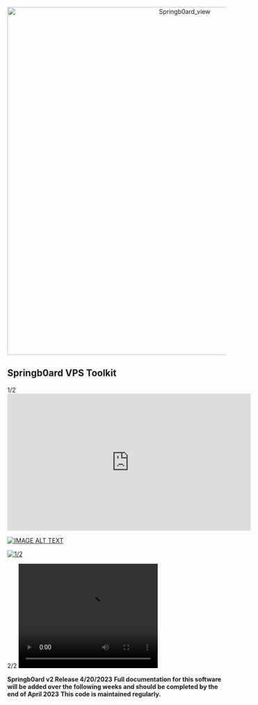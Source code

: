 <p align="center">
  <a href="https://github.com/LanceTreyark/Springb0ard">
  <img width="800" alt="Springb0ard_view" src="https://media.treyark.com/wp-content/uploads/2023/04/Slide1.jpg">
  </a>
</p>

## Springb0ard VPS Toolkit
<p>1/2
<iframe width="560" height="315" src="https://www.youtube.com/embed/_u6wALtU9zs" title="YouTube video player" frameborder="0" allow="accelerometer; autoplay; clipboard-write; encrypted-media; gyroscope; picture-in-picture; web-share" allowfullscreen></iframe>
</p>

[![IMAGE ALT TEXT](http://img.youtube.com/vi/_u6wALtU9zs/0.jpg)](http://www.youtube.com/watch?v=_u6wALtU9zs "Video Title")


[![1/2](https://i9.ytimg.com/vi_webp/_u6wALtU9zs/mq2.webp?sqp=CMjrqqIG-oaymwEmCMACELQB8quKqQMa8AEB-AH-CYAC0AWKAgwIABABGEsgZShQMA8=&rs=AOn4CLDy7a84K5hao-BM3rmEVZeSwluPwA)](https://www.youtube.com/watch?v=_u6wALtU9zs "Video Title")

<p>2/2
<video width="320" height="240" controls>
  <source src=”http://techslides.com/demos/sample-videos/small.ogv” type=video/ogg>
  <source src="https://youtu.be/Kz5WJSpwF08">

</video>
</p>

**Springb0ard v2 Release 4/20/2023**
**Full documentation for this software will be added over the following weeks and should be completed by the end of April 2023**
**This code is maintained regularly.**